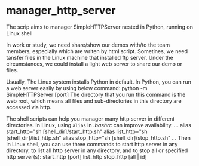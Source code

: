 # manager_http_server
The scrip aims to manager SimpleHTTPServer nested in Python, running on Linux shell

In work or study, we need share/show our demos with/to the team members, especially which are writen by html script. Sometines, we need tansfer files in the Linux machine that installed ftp server. Under the circumstances, we could install a light web server to share our demo or files. 

Usually, The Linux system installs Python in default. In Python, you can run a web server easily by using below command:
    python -m SimpleHTTPServer [port]
The directory that you run this command is the web root, which means all files and sub-directories in this directory are accessed via http.

The shell scripts can help you manager many http server in different directories. In Linux, using `alias` in *.bashrc* can improve availability.
    ...
    alias start_http="sh [shell_dir]/start_http.sh"
    alias list_http="sh [shell_dir]/list_http.sh"
    alias stop_http="sh [shell_dir]/stop_http.sh"
	...
Then in Linux shell, you can use three commands to start http server in any directory, to list all http server in any directory, and to stop all or specified http server(s):
    start\_http [port]
    list\_http
    stop\_http [all | id]
